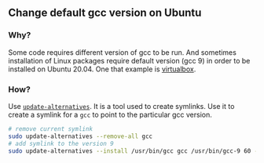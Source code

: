## Change default gcc version on Ubuntu

### Why?
Some code requires different version of gcc to be run. And sometimes installation of Linux packages require default version (gcc 9) in order to be installed on Ubuntu 20.04. One that example is [virtualbox](https://askubuntu.com/a/844547/384301).

### How?

Use [`update-alternatives`](https://github.com/tldr-pages/tldr/blob/main/pages/linux/update-alternatives.md). It is a tool used to create symlinks. Use it to create a symlink for a `gcc` to point to the particular gcc version.

```sh
# remove current symlink
sudo update-alternatives --remove-all gcc
# add symlink to the version 9
sudo update-alternatives --install /usr/bin/gcc gcc /usr/bin/gcc-9 60 --slave /usr/bin/g++ g++ /usr/bin/g++-9
```
